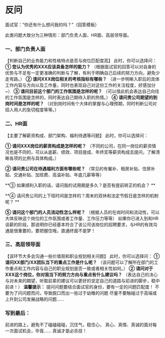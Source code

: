 # 反问

面试官：“你还有什么想问我的吗？”（回答模板）

此类问题大致分为三种情形：部门负责人面、HR面、高层领导面。

### **一、部门负责人面**

【判断自己的业务能力和性格特点是否与岗位匹配度高】 此时，你可以选择问： **① 您认为优秀的XXX应该具备怎样的能力？** （根据面试官的回答可以对自身的优势与不足有一定更准确的判断与了解，有利于明确自己后续的努力方向，避免少走弯路。） **② 请问XXX岗位相关的考核指标有哪些？** （进一步明晰入职后的具体工作内容与方向以及工作量，同时也表现自己对这份工作的关注程度，好感加分~） **③ 请问目前这个部门的工作氛围是怎样的呢？** （可以借此机会表达自己向往的工作氛围是怎样的，同时表达自己期待入职的热情。） **④ 请问贵公司期望的到岗时间是怎样的呢？** （对到岗时间有个大体的掌握与心理预期，同时判断公司对招人用人的急切程度等等。） 

### 二、HR面

【主要了解薪资构成、部门架构、福利待遇等问题】   此时，你可以选择问： 

**① 请问XXX岗位的薪资构成是怎样的呢？** （不同的公司，在同一岗位的薪资情况也是不同的，可以从底薪、绩效、项目提成、年终奖等薪资构成去提问，了解清晰各项的比例与具体构成。）

**② 请问贵公司在待遇福利方面有哪些呢？** （常见的有餐补、租房补贴、住房补贴、交通补贴、加班费、高温补贴、年底几薪等等） 

**③ 如果顺利入职的话，请问我的试用期是多久？是否有提前转正的机会？ **

**④ 请问贵公司的上下班时间是怎样的？周末的双休和法定节假日是怎样的机制呢？ **

**⑤ 请问这个部门的人员流动性怎么样呢？** （根据人员的在岗时间和流动性，可以大体反映这个岗位的工作氛围或者工作量、工作压力等等） 如果你已进入到和HR谈薪的阶段，那说明你已经基本符合了该公司该岗位的招聘要求，与HR的有效沟通是很重要的，要把握住哦，直通终面不是梦！

### 三、高层领导面

【该环节大多会沟通一些价值观和职业规划相关问题】   此时，你可以选择问： **① 请问XX部门/XX团队当下的重点工作是什么呢？** （该问题可以了解所在部门的工作重点和工作内容与自己的职业规划是否一致或者相关性如何。） **② 请问对于XXX这个岗位，你对我当下的努力方向与重点有什么建议吗？** （表达自己的决心与对未来的期望，听取前辈的建议可以更好的坚定自己的道路与前进的脚步，稳中前进！） **温馨提示：**        提问问题要结合面试官的身份，要有一定的问题匹配度！        不要为了问问题而问，导致脱口而出一些过于幼稚的问题        尽量不要触碰过于高端或上升到公司发展战略的问题......  

### 写到最后：

前进的路上，避免不了磕磕碰碰，沉住气，稳住心， 真心、真情、真诚的面对每一次面试机会，毕竟...... 真诚才是必杀技！